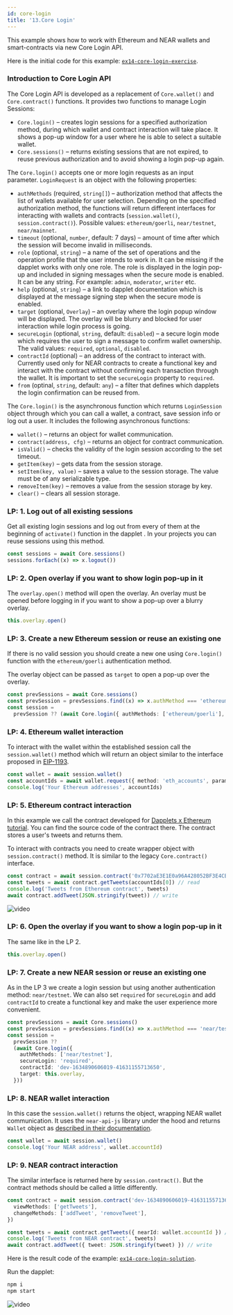 ```yaml
---
id: core-login
title: '13.Core Login'
---
```


This example shows how to work with Ethereum and NEAR wallets and smart-contracts via new Core Login API.

Here is the initial code for this example: [`ex14-core-login-exercise`](https://github.com/dapplets/dapplet-template/tree/ex14-core-login-exercise).

### Introduction to Core Login API

The Core Login API is developed as a replacement of `Core.wallet()` and `Core.contract()` functions. It provides two functions to manage Login Sessions:

- `Core.login()` – creates login sessions for a specified authorization method, during which wallet and contract interaction will take place. It shows a pop-up window for a user where he is able to select a suitable wallet.
- `Core.sessions()` – returns existing sessions that are not expired, to reuse previous authorization and to avoid showing a login pop-up again.

The `Core.login()` accepts one or more login requests as an input parameter. `LoginRequest` is an object with the following properties:

- `authMethods` (required, `string[]`) – authorization method that affects the list of wallets available for user selection. Depending on the specified authorization method, the functions will return different interfaces for interacting with wallets and contracts (`session.wallet()`, `session.contract()`). Possible values: `ethereum/goerli`, `near/testnet`, `near/mainnet`.
- `timeout` (optional, `number`, default: 7 days) – amount of time after which the session will become invalid in milliseconds.
- `role` (optional, `string`) – a name of the set of operations and the operation profile that the user intends to work in. It can be missing if the dapplet works with only one role. The role is displayed in the login pop-up and included in signing messages when the secure mode is enabled. It can be any string. For example: `admin`, `moderator`, `writer` etc.
- `help` (optional, `string`) – a link to dapplet documentation which is displayed at the message signing step when the secure mode is enabled.
- `target` (optional, `Overlay`) – an overlay where the login popup window will be displayed. The overlay will be blurry and blocked for user interaction while login process is going.
- `secureLogin` (optional, `string`, default: `disabled`) – a secure login mode which requires the user to sign a message to confirm wallet ownership. The valid values: `required`, `optional`, `disabled`.
- `contractId` (optional) – an address of the contract to interact with. Currently used only for NEAR contracts to create a functional key and interact with the contract without confirming each transaction through the wallet. It is important to set the `secureLogin` property to `required`.
- `from` (optinal, `string`, default: `any`) – a filter that defines which dapplets the login confirmation can be reused from.

The `Core.login()` is the asynchronous function which returns `LoginSession` object through which you can call a wallet, a contract, save session info or log out a user. It includes the following asynchronous functions:

- `wallet()` – returns an object for wallet communication.
- `contract(address, cfg)` – returns an object for contract communication.
- `isValid()` – checks the validity of the login session according to the set timeout.
- `getItem(key)` – gets data from the session storage.
- `setItem(key, value)` – saves a value to the session storage. The value must be of any serializable type.
- `removeItem(key)` – removes a value from the session storage by key.
- `clear()` – clears all session storage.

### LP: 1. Log out of all existing sessions

Get all existing login sessions and log out from every of them at the beginning of `activate()` function in the dapplet . In your projects you can reuse sessions using this method.

```typescript
const sessions = await Core.sessions()
sessions.forEach((x) => x.logout())
```

### LP: 2. Open overlay if you want to show login pop-up in it

The `overlay.open()` method will open the overlay. An overlay must be opened before logging in if you want to show a pop-up over a blurry overlay.

```typescript
this.overlay.open()
```

### LP: 3. Create a new Ethereum session or reuse an existing one

If there is no valid session you should create a new one using `Core.login()` function with the `ethereum/goerli` authentication method.

The overlay object can be passed as `target` to open a pop-up over the overlay.

```typescript
const prevSessions = await Core.sessions()
const prevSession = prevSessions.find((x) => x.authMethod === 'ethereum/goerli')
const session =
  prevSession ?? (await Core.login({ authMethods: ['ethereum/goerli'], target: this.overlay }))
```

### LP: 4. Ethereum wallet interaction

To interact with the wallet within the established session call the `session.wallet()` method which will return an object similar to the interface proposed in [EIP-1193](https://github.com/ethereum/EIPs/blob/master/EIPS/eip-1193.md).

```typescript
const wallet = await session.wallet()
const accountIds = await wallet.request({ method: 'eth_accounts', params: [] })
console.log('Your Ethereum addresses', accountIds)
```

### LP: 5. Ethereum contract interaction

In this example we call the contract developed for [Dapplets x Ethereum tutorial](https://github.com/dapplets/dapplets-eth-example). You can find the source code of the contract there. The contract stores a user's tweets and returns them.

To interact with contracts you need to create wrapper object with `session.contract()` method. It is similar to the legacy `Core.contract()` interface.

```typescript
const contract = await session.contract('0x7702aE3E1E0a96A428052BF3E4CB94965F5C0d7F', ABI)
const tweets = await contract.getTweets(accountIds[0]) // read
console.log('Tweets from Ethereum contract', tweets)
await contract.addTweet(JSON.stringify(tweet)) // write
```

![video](/video/ex_14_2.gif)

### LP: 6. Open the overlay if you want to show a login pop-up in it

The same like in the LP 2.

```typescript
this.overlay.open()
```

### LP: 7. Create a new NEAR session or reuse an existing one

As in the LP 3 we create a login session but using another authentication method: `near/testnet`. We can also set `required` for `secureLogin` and add `contractId` to create a functional key and make the user experience more convenient.

```typescript
const prevSessions = await Core.sessions()
const prevSession = prevSessions.find((x) => x.authMethod === 'near/testnet')
const session =
  prevSession ??
  (await Core.login({
    authMethods: ['near/testnet'],
    secureLogin: 'required',
    contractId: 'dev-1634890606019-41631155713650',
    target: this.overlay,
  }))
```

### LP: 8. NEAR wallet interaction

In this case the `session.wallet()` returns the object, wrapping NEAR wallet communication. It uses the `near-api-js` library under the hood and returns `Wallet` object as [described in their documentation](https://github.com/near/near-api-js).

```typescript
const wallet = await session.wallet()
console.log('Your NEAR address', wallet.accountId)
```

### LP: 9. NEAR contract interaction

The similar interface is returned here by `session.contract()`. But the contract methods should be called a little differently.

```typescript
const contract = await session.contract('dev-1634890606019-41631155713650', {
  viewMethods: ['getTweets'],
  changeMethods: ['addTweet', 'removeTweet'],
})

const tweets = await contract.getTweets({ nearId: wallet.accountId }) // read
console.log('Tweets from NEAR contract', tweets)
await contract.addTweet({ tweet: JSON.stringify(tweet) }) // write
```

Here is the result code of the example: [`ex14-core-login-solution`](https://github.com/dapplets/dapplet-template/tree/ex14-core-login-solution).

Run the dapplet:

```bash
npm i
npm start
```

![video](/video/ex_14_1.gif)
